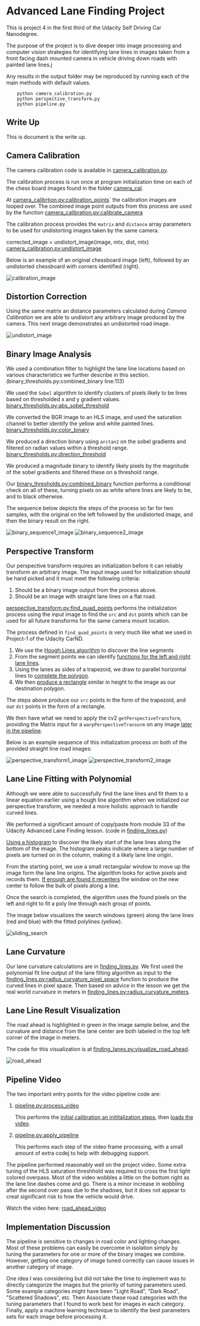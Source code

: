 # Advanced Lane Finding Project

This is project 4 in the first third of the Udacity Self Driving Car Nanodegree.

The purpose of the project is to dive deeper into image processing and computer vision
strategies for identifying lane lines in images taken from a front facing dash mounted 
camera in vehicle driving down roads with painted lane lines.j

Any results in the output folder may be reproduced by running each of the main methods with default values.

        python camera_calibration.py
        python perspective_transform.py
        python pipeline.py

## Write Up

This is document is the write up.
 
## Camera Calibration

The camera calibration code is available in [camera_calibration.py](./camera_calibration.py).

The calibration process is run once at program initialization time on each of the chess board images
found in the folder [camera_cal](./camera_cal).

At [camera_calibrtion.py:calibration_points](https://github.com/morbrian/carnd-alf/blob/57a63092b970a89ca26dee61001739e96116a758/camera_calibration.py#L50-L56)` 
the calibration images are looped over.
The combined image point outputs from this process are used by the function [camera_calibration.py:calibrate_camera](https://github.com/morbrian/carnd-alf/blob/57a63092b970a89ca26dee61001739e96116a758/camera_calibration.py#L61)
            
The calibration process provides the `matrix` and `distance` array parameters to be used for
undistorting images taken by the same camera.

corrected_image = undistort_image(image, mtx, dist, mtx) [camera_calibration.py:undistort_image](https://github.com/morbrian/carnd-alf/blob/57a63092b970a89ca26dee61001739e96116a758/camera_calibration.py#L72)

Below is an example of an original chessboard image (left), followed by an undistorted chessboard
with corners identified (right).

![calibration_image][calibration_image]
            
           
## Distortion Correction

Using the same matrix an distance parameters calculated during *Camera Calibration* we are able to
undistort any arbitrary image produced by the camera. This next image demonstrates an undistorted road image.

![undistort_image][undistort_image]

## Binary Image Analysis

We used a combination filter to highlight the lane line locations based on various characteristics we
further describe in this section. (binary_thresholds.py:combined_binary line:113)

We used the `Sobel` algorithm to identify clusters of pixels likely to be lines based
 on thresholded x and y gradient values. [binary_thresholds.py:abs_sobel_threshold](https://github.com/morbrian/carnd-alf/blob/57a63092b970a89ca26dee61001739e96116a758/binary_thresholds.py#L6)
 
We converted the BGR image to an HLS image, and used the saturation channel to better identify
the yellow and white painted lines. [binary_thresholds.py:color_binary](https://github.com/morbrian/carnd-alf/blob/57a63092b970a89ca26dee61001739e96116a758/binary_thresholds.py#L95)

We produced a direction binary using `arctan2` on the sobel gradients and filtered on radian values 
within a threshold range. [binary_thresholds.py:direction_threshold](https://github.com/morbrian/carnd-alf/blob/57a63092b970a89ca26dee61001739e96116a758/binary_thresholds.py#L66)

We produced a magnitude binary to identify likely pixels by the magnitude of the sobel gradients and
filtered these on a threshold range.

Our [binary_thresholds.py:combined_binary](https://github.com/morbrian/carnd-alf/blob/57a63092b970a89ca26dee61001739e96116a758/binary_thresholds.py#L113) function performs a conditional check on all of these, turning pixels on as white
where lines are likely to be, and to black otherwise.

The sequence below depicts the steps of the process so far for two samples, with the original on the left
followed by the undistorted image, and then the binary result on the right.

![binary_sequence1_image][binary_sequence1_image]
![binary_sequence2_image][binary_sequence2_image]

## Perspective Transform

Our perspective transform requires an initialization before it can reliably transform an arbitrary
image. The input image used for initialization should be hand picked and it must meet the following
 criteria:
 
 1. Should be a binary image output from the process above.
 2. Should be an image with straight lane lines on a flat road.

[perspective_transform.py:find_quad_points](https://github.com/morbrian/carnd-alf/blob/57a63092b970a89ca26dee61001739e96116a758/perspective_transform.py#L209-L252)
performs the initialization process using the input image to find the `src` and `dst` points which can be used for all future
transforms for the same camera mount location.

The process defined in `find_quad_points` is very much like what we
used in Project-1 of the Udacity CarND.

1. We use the [Hough Lines algorithm](https://github.com/morbrian/carnd-alf/blob/57a63092b970a89ca26dee61001739e96116a758/perspective_transform.py#L222) to discover the line segments
2. From the segment points we can identify [functions for the left and right lane lines](https://github.com/morbrian/carnd-alf/blob/57a63092b970a89ca26dee61001739e96116a758/perspective_transform.py#L229).
3. Using the lanes as sides of a trapezoid, we draw to parallel horizontal lines to [complete the polygon](https://github.com/morbrian/carnd-alf/blob/57a63092b970a89ca26dee61001739e96116a758/perspective_transform.py#L235-L248).
4. We then [produce a rectangle](https://github.com/morbrian/carnd-alf/blob/57a63092b970a89ca26dee61001739e96116a758/perspective_transform.py#L250) similar in height to the image as our destination polygon.

The steps above produce our `src` points in the form of the trapezoid, and our `dst` points in the
form of a rectangle.

We then have what we need to apply the cv2 `getPerspectiveTransform`, providing the Matrix input
 for a `warpPerspectiveTransorm` on any image [later in the pipeline](https://github.com/morbrian/carnd-alf/blob/57a63092b970a89ca26dee61001739e96116a758/perspective_transform.py#L256). 
 
Below is an example sequence of this initialization process on both of the provided straight line road images:

![perspective_transform1_image][perspective_transform1_image]
![perspective_transform2_image][perspective_transform2_image]

## Lane Line Fitting with Polynomial

Although we were able to successfully find the lane lines and fit them to a linear equation earlier
using a hough line algorithm when we initialized our perspective transform, we needed a more holistic
approach to handle curved lines.

We performed a significant amount of copy/paste from module 33 of the Udacity Advanced Lane Finding lesson.
(code in [finding_lines.py](./finding_lines.py))

[Using a histogram](https://github.com/morbrian/carnd-alf/blob/57a63092b970a89ca26dee61001739e96116a758/finding_lines.py#L192) to discover the likely start of the lane lines along the bottom of the image. The histogram
peaks indicate where a large number of pixels are turned on in the column, making it a likely lane line origin.

From the starting point, we use a small rectangular window to move up the image form the lane line origins.
The algorithm looks for active pixels and records them. [If enough are found it recenters](https://github.com/morbrian/carnd-alf/blob/57a63092b970a89ca26dee61001739e96116a758/finding_lines.py#L246-L249) the window on
 the new center to follow the bulk of pixels along a line.
 
Once the search is completed, the algorithm uses the found pixels on the left and right to fit
a poly line through each group of points.

The image below visualizes the search windows (green) along the lane lines (red and blue) with the
fitted polylines (yellow).

![sliding_search][sliding_search]

## Lane Curvature

Our lane curvature calculations are in [finding_lines.py](./finding_lines.py). We first used the polynomial fit line output 
of the lane fitting algorithm as input to the [finding_lines.py:radius_curvature_pixel_space](https://github.com/morbrian/carnd-alf/blob/57a63092b970a89ca26dee61001739e96116a758/finding_lines.py#L302)
function to produce the curved lines in pixel space. Then based on advice in the lesson we get the
real world curvature in meters in [finding_lines.py:radius_curvature_meters](https://github.com/morbrian/carnd-alf/blob/57a63092b970a89ca26dee61001739e96116a758/finding_lines.py#L318).

## Lane Line Result Visualization

The road ahead is highlighted in green in the image sample below, and the curvature and distance
from the lane center are both labeled in the top left corner of the image in meters.

The code for this visualization is at [finding_lanes.py:visualize_road_ahead](https://github.com/morbrian/carnd-alf/blob/57a63092b970a89ca26dee61001739e96116a758/finding_lines.py#L42).

![road_ahead][road_ahead]

## Pipeline Video

The two important entry points for the video pipeline code are:

1. [pipeline.py:process_video](https://github.com/morbrian/carnd-alf/blob/57a63092b970a89ca26dee61001739e96116a758/pipeline.py#L194)
    
    This performs the [initial calibration an inititalization steps](https://github.com/morbrian/carnd-alf/blob/57a63092b970a89ca26dee61001739e96116a758/pipeline.py#L213-L217),
     then [loads the video](https://github.com/morbrian/carnd-alf/blob/57a63092b970a89ca26dee61001739e96116a758/pipeline.py#L221-L222).

2. [pipeline.py:apply_pipeline](https://github.com/morbrian/carnd-alf/blob/57a63092b970a89ca26dee61001739e96116a758/pipeline.py#L117-L142)

    This performs each step of the video frame processing, with a small amount of extra codej
    to help with debugging support.

The pipeline performed reasonably well on the project video. Some extra tuning of the HLS saturation threshhold
was required to cross the first light colored overpass. Most of the video wobbles a little on the bottom right
as the lane line dashes come and go. There is a minor increase in wobbling after the second over pass due
to the shadows, but it does not appear to creat significant risk to how the vehicle would drive.

Watch the video here: [road_ahead_video](road_ahead_video)

## Implementation Discussion

The pipeline is sensitive to changes in road color and lighting changes. Most of these problems can
easily be overcome in isolation simply by tuning the parameters for one or more of the binary images
we combine. However, getting one category of image tuned correctly can cause issues in another category
of image.

One idea I was considering but did not take the time to implement was to directly categorize the images
but the priority of tuning parameters used. Some example categories might have been "Light Road", "Dark Road",
"Scattered Shadows", etc. Then Associate these road categories with the tuning parameters that I found to
work best for images in each category. Finally, apply a machine learning technique to identify the best
parameters sets for each image before processing it.


[//]: # (Image References)

[calibration_image]: ./output_folder/example_calibration3.jpg "calibration_image"
[undistort_image]: ./output_folder/corrected_test1.jpg "corrected_image"
[binary_sequence1_image]: ./output_folder/pipeline_binary_process_test3.jpg "binary_sequence1_image"
[binary_sequence2_image]: ./output_folder/pipeline_binary_process_test4.jpg "binary_sequence2_image"
[perspective_transform1_image]: ./output_folder/perspective_process_straight_lines1.jpg "perspective_transform1_image"
[perspective_transform2_image]: ./output_folder/perspective_process_straight_lines2.jpg "perspective_transform2_image"
[sliding_search]: ./output_folder/pipeline_sliding_search_test3.jpg "sliding_search"
[road_ahead]: ./output_folder/pipeline_road_ahead_test4.jpg "road_ahead"
[project_video]: ./output_folder/road_ahead_project_video.mp4 "road_ahead_video"

